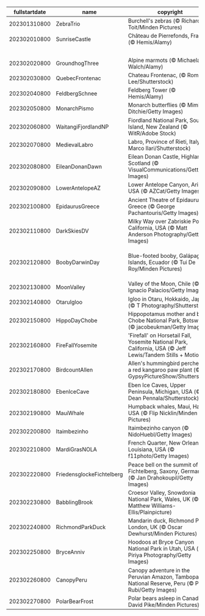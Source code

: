 |fullstartdate|name|copyright|title|image|
|--|--|--|--|--|
202301310800|ZebraTrio|Burchell's zebras (© Richard Du Toit/Minden Pictures)|Info|![](/en-AU/2023/02/202301310800ZebraTrio.jpg)|
202302010800|SunriseCastle|Château de Pierrefonds, France (© Hemis/Alamy)|Info|![](/en-AU/2023/02/202302010800SunriseCastle.jpg)|
||||![](/en-AU/2023/02/.jpg)|
202302020800|GroundhogThree|Alpine marmots (© Michaela Walch/Alamy)|Info|![](/en-AU/2023/02/202302020800GroundhogThree.jpg)|
202302030800|QuebecFrontenac|Chateau Frontenac, (© Romiana Lee/Shutterstock)|Info|![](/en-AU/2023/02/202302030800QuebecFrontenac.jpg)|
202302040800|FeldbergSchnee|Feldberg Tower (© Hemis/Alamy)|Info|![](/en-AU/2023/02/202302040800FeldbergSchnee.jpg)|
202302050800|MonarchPismo|Monarch butterflies (© Mimi Ditchie/Getty Images)|Info|![](/en-AU/2023/02/202302050800MonarchPismo.jpg)|
202302060800|WaitangiFjordlandNP|Fiordland National Park, South Island, New Zealand (© WitR/Adobe Stock)|Info|![](/en-AU/2023/02/202302060800WaitangiFjordlandNP.jpg)|
202302070800|MedievalLabro|Labro, Province of Rieti, Italy (© Marco Ilari/Shutterstock)|Info|![](/en-AU/2023/02/202302070800MedievalLabro.jpg)|
202302080800|EileanDonanDawn|Eilean Donan Castle, Highlands, Scotland (© VisualCommunications/Getty Images)|Info|![](/en-AU/2023/02/202302080800EileanDonanDawn.jpg)|
202302090800|LowerAntelopeAZ|Lower Antelope Canyon, Arizona, USA (© AZCat/Getty Images)|Info|![](/en-AU/2023/02/202302090800LowerAntelopeAZ.jpg)|
202302100800|EpidaurusGreece|Ancient Theatre of Epidaurus, Greece (© George Pachantouris/Getty Images)|Info|![](/en-AU/2023/02/202302100800EpidaurusGreece.jpg)|
202302110800|DarkSkiesDV|Milky Way over Zabriskie Point, California, USA (© Matt Anderson Photography/Getty Images)|Info|![](/en-AU/2023/02/202302110800DarkSkiesDV.jpg)|
202302120800|BoobyDarwinDay|Blue-footed booby, Galápagos Islands, Ecuador (© Tui De Roy/Minden Pictures)|A smooth landing, feet first|![](/en-AU/2023/02/202302120800BoobyDarwinDay.jpg)|
202302130800|MoonValley|Valley of the Moon, Chile (© Ignacio Palacios/Getty Images)|Info|![](/en-AU/2023/02/202302130800MoonValley.jpg)|
202302140800|OtaruIgloo|Igloo in Otaru, Hokkaido, Japan (© T Photography/Shutterstock)|Info|![](/en-AU/2023/02/202302140800OtaruIgloo.jpg)|
202302150800|HippoDayChobe|Hippopotamus mother and baby, Chobe National Park, Botswana (© jacobeukman/Getty Images)|Info|![](/en-AU/2023/02/202302150800HippoDayChobe.jpg)|
202302160800|FireFallYosemite|'Firefall' on Horsetail Fall, Yosemite National Park, California, USA (© Jeff Lewis/Tandem Stills + Motion)|Info|![](/en-AU/2023/02/202302160800FireFallYosemite.jpg)|
202302170800|BirdcountAllen|Allen's hummingbird perched on a red kangaroo paw plant (© GypsyPictureShow/Shutterstock)|Info|![](/en-AU/2023/02/202302170800BirdcountAllen.jpg)|
202302180800|EbenIceCave|Eben Ice Caves, Upper Peninsula, Michigan, USA (© Dean Pennala/Shutterstock)|Info|![](/en-AU/2023/02/202302180800EbenIceCave.jpg)|
202302190800|MauiWhale|Humpback whales, Maui, Hawaii, USA (© Flip Nicklin/Minden Pictures)|Info|![](/en-AU/2023/02/202302190800MauiWhale.jpg)|
202302200800|Itaimbezinho|Itaimbezinho canyon (© NidoHuebl/Getty Images)|Info|![](/en-AU/2023/02/202302200800Itaimbezinho.jpg)|
202302210800|MardiGrasNOLA|French Quarter, New Orleans, Louisiana, USA (© f11photo/Getty Images)|Info|![](/en-AU/2023/02/202302210800MardiGrasNOLA.jpg)|
202302220800|FriedensglockeFichtelberg|Peace bell on the summit of Fichtelberg, Saxony, Germany (© Jan Drahokoupil/Getty Images)|Info|![](/en-AU/2023/02/202302220800FriedensglockeFichtelberg.jpg)|
202302230800|BabblingBrook|Croesor Valley, Snowdonia National Park, Wales, UK (© Matthew Williams-Ellis/Plainpicture)|Info|![](/en-AU/2023/02/202302230800BabblingBrook.jpg)|
202302240800|RichmondParkDuck|Mandarin duck, Richmond Park, London, UK (© Oscar Dewhurst/Minden Pictures)|Info|![](/en-AU/2023/02/202302240800RichmondParkDuck.jpg)|
202302250800|BryceAnniv|Hoodoos at Bryce Canyon National Park in Utah, USA (© Piriya Photography/Getty Images)|Info|![](/en-AU/2023/02/202302250800BryceAnniv.jpg)|
202302260800|CanopyPeru|Canopy adventure in the Peruvian Amazon, Tambopata National Reserve, Peru (© Pere Rubi/Getty Images)|Info|![](/en-AU/2023/02/202302260800CanopyPeru.jpg)|
202302270800|PolarBearFrost|Polar bears asleep in Canada (© David Pike/Minden Pictures)|Info|![](/en-AU/2023/02/202302270800PolarBearFrost.jpg)|
